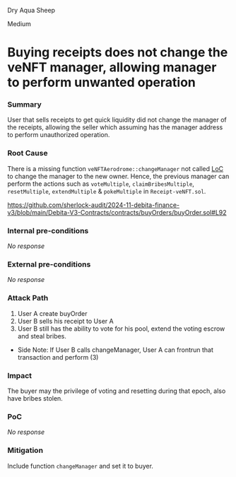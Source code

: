 Dry Aqua Sheep

Medium

# Buying receipts does not change the veNFT manager, allowing manager to perform unwanted operation

### Summary

User that sells receipts to get quick liquidity did not change the manager of the receipts, allowing the seller which assuming has the manager address to perform unauthorized operation.

### Root Cause

There is a missing function `veNFTAerodrome::changeManager` not called [LoC](https://github.com/sherlock-audit/2024-11-debita-finance-v3/blob/main/Debita-V3-Contracts/contracts/Non-Fungible-Receipts/veNFTS/Aerodrome/veNFTAerodrome.sol#L110) to change the manager to the new owner. Hence, the previous manager can perform the actions such as `voteMultiple`, `claimBribesMultiple`, `resetMultiple`, `extendMultiple` & `pokeMultiple` in `Receipt-veNFT.sol`.

https://github.com/sherlock-audit/2024-11-debita-finance-v3/blob/main/Debita-V3-Contracts/contracts/buyOrders/buyOrder.sol#L92



### Internal pre-conditions

_No response_

### External pre-conditions

_No response_

### Attack Path

1) User A create buyOrder
2) User B sells his receipt to User A
3) User B still has the ability to vote for his pool, extend the voting escrow and steal bribes.

- Side Note: If User B calls changeManager, User A can frontrun that transaction and perform (3)
### Impact

The buyer may the privilege of voting and resetting during that epoch, also have bribes stolen.

### PoC

_No response_

### Mitigation

Include function `changeManager` and set it to buyer.